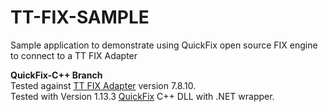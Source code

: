 TT-FIX-SAMPLE
=============

Sample application to demonstrate using QuickFix open source FIX engine to connect to a TT FIX Adapter

**QuickFix-C++ Branch**  
Tested against [TT FIX Adapter](https://www.tradingtechnologies.com/fix-adapter) version 7.8.10.  
Tested with Version 1.13.3 [QuickFix](http://quickfixengine.org) C++ DLL with .NET wrapper.  


